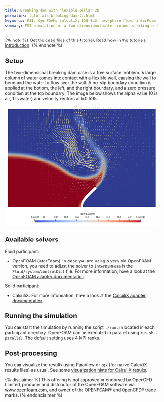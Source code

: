 ```yaml
---
title: Breaking dam with flexible pillar 2D
permalink: tutorials-breaking-dam-2d.html
keywords: FSI, OpenFOAM, CalculiX, IQN-ILS, two-phase flow, interFoam
summary: FSI simulation of a two-dimensional water column striking a flexible wall
---
```


{% note %}
Get the [case files of this tutorial](https://github.com/precice/tutorials/tree/master/breaking-dam-2d). Read how in the [tutorials introduction](https://precice.org/tutorials.html).
{% endnote %}

## Setup

The two-dimensional breaking dam case is a free surface problem. A large column of water comes into contact with a flexible wall, causing the wall to bend and the water to flow over the wall. A no-slip boundary condition is applied at the bottom, the left, and the right boundary, and a zero pressure condition at the top boundary. The image below shows the alpha value (0 is air, 1 is water) and velocity vectors at t=0.595.

![Breaking dam 2D physics at t=0.595](images/tutorials-breaking-dam-2d-physics.png)

## Available solvers

Fluid participant:

* OpenFOAM (interFoam). In case you are using a very old OpenFOAM version, you need to adjust the solver to `interDyMFoam` in the `Fluid/system/controlDict` file. For more information, have a look at the [OpenFOAM adapter documentation](https://precice.org/adapter-openfoam-overview.html).

Solid participant:

* CalculiX. For more information, have a look at the [CalculiX adapter documentation](https://precice.org/adapter-calculix-overview.html).

## Running the simulation

You can start the simulation by running the script `./run.sh` located in each participant directory. OpenFOAM can be executed in parallel using `run.sh -parallel`. The default setting uses 4 MPI ranks.

## Post-processing

You can visualize the results using ParaView or `cgx` (for native CalculiX results files) as usual. See some [visualization hints for CalculiX results](https://precice.org/tutorials.html#visualizing-calculix-results).

{% disclaimer %}
This offering is not approved or endorsed by OpenCFD Limited, producer and distributor of the OpenFOAM software via www.openfoam.com, and owner of the OPENFOAM® and OpenCFD® trade marks.
{% enddisclaimer %}
